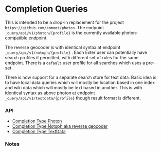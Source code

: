 # Completion Queries

This is intended to be a drop-in replacement for the project `https://github.com/komoot/photon`.
The endpoint `_query/api/v1/photon/{profile}` is the currently available photon-compatible endpoint. 

The reverse geocoder is with identical syntax at endpoint `_query/api/v1/notoph/{profile}` .
Each Exter user can potentially have search profiles if permitted, with different set of rules for the same endpoint. 
There is a `default` user profile for all searches which uses a pre-set .

There is now support for a separate search store for text data. Basic idea is to have local data queries which will mostly be
location based in one index and wiki data which will mostly be text based in another. This is with identical syntax as above photon
at endpoint `_query/api/v1/textdata/{profile}` though result format is different.

### API

- [Completion Type Photon](./api/query/API_QUERY_COMPLETION_PHOTON.md)
- [Completion Type Notoph aka reverse geocoder](./api/query/API_QUERY_COMPLETION_NOTOPH.md)
- [Completion Type TextData](./api/query/API_QUERY_COMPLETION_TEXTDATA.md)

### Notes
